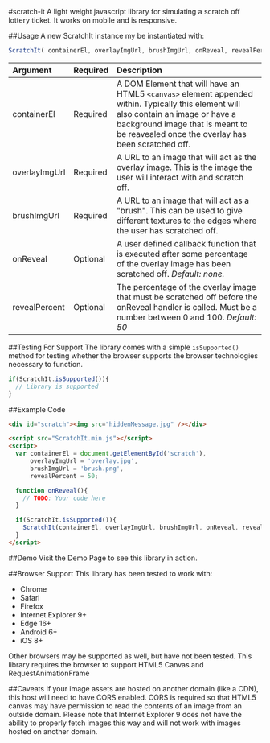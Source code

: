 #scratch-it
A light weight javascript library for simulating a scratch off lottery ticket.  It works on mobile and is responsive.

##Usage
A new ScratchIt instance my be instantiated with:

```javascript
ScratchIt( containerEl, overlayImgUrl, brushImgUrl, onReveal, revealPercent );
```
|Argument   |Required   |Description   |
| :------------ | :------------ | :------------ |
|containerEl   |Required   |A DOM Element that will have an HTML5 `<canvas>` element appended within. Typically this element will also contain an image or have a background image that is meant to be reavealed once the overlay has been scratched off.   |
|overlayImgUrl   |Required   |A URL to an image that will act as the overlay image. This is the image the user will interact with and scratch off.   |
|brushImgUrl   |Required   |A URL to an image that will act as a "brush". This can be used to give different textures to the edges where the user has scratched off.   |
|onReveal   |Optional   |A user defined callback function that is executed after some percentage of the overlay image has been scratched off. *Default: none.*   |
|revealPercent   |Optional   |The percentage of the overlay image that must be scratched off before the onReveal handler is called. Must be a number between 0 and 100. *Default: 50*   |

##Testing For Support
The library comes with a simple `isSupported()` method for testing whether the browser supports the browser technologies necessary to function.

```javascript
if(ScratchIt.isSupported()){
  // Library is supported
}
```

##Example Code
```html
<div id="scratch"><img src="hiddenMessage.jpg" /></div>

<script src="ScratchIt.min.js"></script>
<script>
  var containerEl = document.getElementById('scratch'),
      overlayImgUrl = 'overlay.jpg',
      brushImgUrl = 'brush.png',
      revealPercent = 50;

  function onReveal(){
    // TODO: Your code here
  }

  if(ScratchIt.isSupported()){
    ScratchIt(containerEl, overlayImgUrl, brushImgUrl, onReveal, revealPercent);
  }
</script>
```

##Demo
Visit the Demo Page to see this library in action.

##Browser Support
This library has been tested to work with:
- Chrome
- Safari
- Firefox
- Internet Explorer 9+
- Edge 16+
- Android 6+
- iOS 8+

Other browsers may be supported as well, but have not been tested. This library requires the browser to support HTML5 Canvas and RequestAnimationFrame

##Caveats
If your image assets are hosted on another domain (like a CDN), this host will need to have CORS enabled.  CORS is required so that HTML5 canvas may have permission to read the contents of an image from an outside domain.  Please note that Internet Explorer 9 does not have the ability to properly fetch images this way and will not work with images hosted on another domain.